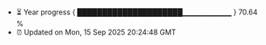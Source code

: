 - ⏳ Year progress { █████████████████████▁▁▁▁▁▁▁▁▁ } 70.64 %
- ⏰ Updated on Mon, 15 Sep 2025 20:24:48 GMT

